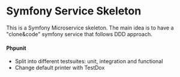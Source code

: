 # Symfony Service Skeleton

This is a Symfony Microservice skeleton. The main idea is to have a "clone&code" symfony service that follows DDD approach.

#### Phpunit
* Split into different testsuites: unit, integration and functional
* Change default printer with TestDox

